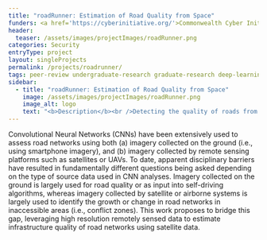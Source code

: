 ```yaml
---
title: "roadRunner: Estimation of Road Quality from Space"
funders: <a href='https://cyberinitiative.org/'>Commonwealth Cyber Initiative</a><br />
header:
  teaser: /assets/images/projectImages/roadRunner.png
categories: Security
entryType: project
layout: singleProjects
permalink: /projects/roadrunner/
tags: peer-review undergraduate-research graduate-research deep-learning satellite-imagery
sidebar:
  - title: "roadRunner: Estimation of Road Quality from Space"
    image: /assets/images/projectImages/roadRunner.png
    image_alt: logo
    text: "<b>Description</b><br />Detecting the quality of roads from space using satellite imagery and deep learning.<br /><b>Timeline:</b><br />Summer 2019 to Summer 2021<br /><b>People:</b><br /><a href='/people/peterkemperfall2017'>Peter Kemper</a><br /><a href='/people/danrunfolafall2017'>Dan Runfola</a><br />"
---
```

Convolutional Neural Networks (CNNs) have been extensively used to assess road networks using both (a) imagery collected on the ground (i.e., using smartphone imagery), and (b) imagery collected by remote sensing platforms such as satellites or UAVs.  To date, apparent disciplinary barriers have resulted in fundamentally different questions being asked depending on the type of source data used in CNN analyses.  Imagery collected on the ground is largely used for road quality or as input into self-driving algorithms, whereas imagery collected by satellite or airborne systems is largely used to identify the growth or change in road networks in inaccessible areas (i.e., conflict zones).  This work proposes to bridge this gap, leveraging high resolution remotely sensed data to estimate infrastructure quality of road networks using satellite data.